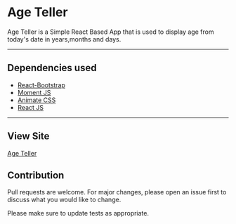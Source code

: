 # Age Teller

Age Teller is a Simple React Based App that is used to display age from today's date in years,months and days.

---

## Dependencies used

- [React-Bootstrap](react-bootstrap.netlify.app)
- [Moment JS](momentjs.com)
- [Animate CSS](animate.style)
- [React JS](reactjs.org)

---

## View Site

[Age Teller](https://ageteller-sjana7797.netlify.app/)

## Contribution

Pull requests are welcome. For major changes, please open an issue first to discuss what you would like to change.

Please make sure to update tests as appropriate.

